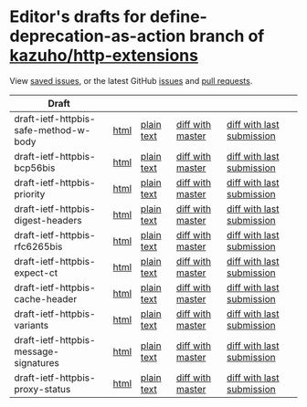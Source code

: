 # Editor's drafts for define-deprecation-as-action branch of [kazuho/http-extensions](https://github.com/kazuho/http-extensions/tree/define-deprecation-as-action)

View [saved issues](issues.html), or the latest GitHub [issues](https://github.com/kazuho/http-extensions/issues) and [pull requests](https://github.com/kazuho/http-extensions/pulls).

| Draft |     |     |     |     |
| ----- | --- | --- | --- | --- |
| draft-ietf-httpbis-safe-method-w-body |[html](./draft-ietf-httpbis-safe-method-w-body.html) |[plain text](./draft-ietf-httpbis-safe-method-w-body.txt) |[diff with master](https://tools.ietf.org/rfcdiff?url1=https://kazuho.github.io/http-extensions/draft-ietf-httpbis-safe-method-w-body.txt&amp;url2=https://kazuho.github.io/http-extensions/define-deprecation-as-action/draft-ietf-httpbis-safe-method-w-body.txt) |[diff with last submission](https://tools.ietf.org/rfcdiff?url1=https://tools.ietf.org/id/draft-ietf-httpbis-safe-method-w-body.txt&amp;url2=https://kazuho.github.io/http-extensions/define-deprecation-as-action/draft-ietf-httpbis-safe-method-w-body.txt) |
| draft-ietf-httpbis-bcp56bis |[html](./draft-ietf-httpbis-bcp56bis.html) |[plain text](./draft-ietf-httpbis-bcp56bis.txt) |[diff with master](https://tools.ietf.org/rfcdiff?url1=https://kazuho.github.io/http-extensions/draft-ietf-httpbis-bcp56bis.txt&amp;url2=https://kazuho.github.io/http-extensions/define-deprecation-as-action/draft-ietf-httpbis-bcp56bis.txt) |[diff with last submission](https://tools.ietf.org/rfcdiff?url1=https://tools.ietf.org/id/draft-ietf-httpbis-bcp56bis.txt&amp;url2=https://kazuho.github.io/http-extensions/define-deprecation-as-action/draft-ietf-httpbis-bcp56bis.txt) |
| draft-ietf-httpbis-priority |[html](./draft-ietf-httpbis-priority.html) |[plain text](./draft-ietf-httpbis-priority.txt) |[diff with master](https://tools.ietf.org/rfcdiff?url1=https://kazuho.github.io/http-extensions/draft-ietf-httpbis-priority.txt&amp;url2=https://kazuho.github.io/http-extensions/define-deprecation-as-action/draft-ietf-httpbis-priority.txt) |[diff with last submission](https://tools.ietf.org/rfcdiff?url1=https://tools.ietf.org/id/draft-ietf-httpbis-priority.txt&amp;url2=https://kazuho.github.io/http-extensions/define-deprecation-as-action/draft-ietf-httpbis-priority.txt) |
| draft-ietf-httpbis-digest-headers |[html](./draft-ietf-httpbis-digest-headers.html) |[plain text](./draft-ietf-httpbis-digest-headers.txt) |[diff with master](https://tools.ietf.org/rfcdiff?url1=https://kazuho.github.io/http-extensions/draft-ietf-httpbis-digest-headers.txt&amp;url2=https://kazuho.github.io/http-extensions/define-deprecation-as-action/draft-ietf-httpbis-digest-headers.txt) |[diff with last submission](https://tools.ietf.org/rfcdiff?url1=https://tools.ietf.org/id/draft-ietf-httpbis-digest-headers.txt&amp;url2=https://kazuho.github.io/http-extensions/define-deprecation-as-action/draft-ietf-httpbis-digest-headers.txt) |
| draft-ietf-httpbis-rfc6265bis |[html](./draft-ietf-httpbis-rfc6265bis.html) |[plain text](./draft-ietf-httpbis-rfc6265bis.txt) |[diff with master](https://tools.ietf.org/rfcdiff?url1=https://kazuho.github.io/http-extensions/draft-ietf-httpbis-rfc6265bis.txt&amp;url2=https://kazuho.github.io/http-extensions/define-deprecation-as-action/draft-ietf-httpbis-rfc6265bis.txt) |[diff with last submission](https://tools.ietf.org/rfcdiff?url1=https://tools.ietf.org/id/draft-ietf-httpbis-rfc6265bis.txt&amp;url2=https://kazuho.github.io/http-extensions/define-deprecation-as-action/draft-ietf-httpbis-rfc6265bis.txt) |
| draft-ietf-httpbis-expect-ct |[html](./draft-ietf-httpbis-expect-ct.html) |[plain text](./draft-ietf-httpbis-expect-ct.txt) |[diff with master](https://tools.ietf.org/rfcdiff?url1=https://kazuho.github.io/http-extensions/draft-ietf-httpbis-expect-ct.txt&amp;url2=https://kazuho.github.io/http-extensions/define-deprecation-as-action/draft-ietf-httpbis-expect-ct.txt) |[diff with last submission](https://tools.ietf.org/rfcdiff?url1=https://tools.ietf.org/id/draft-ietf-httpbis-expect-ct.txt&amp;url2=https://kazuho.github.io/http-extensions/define-deprecation-as-action/draft-ietf-httpbis-expect-ct.txt) |
| draft-ietf-httpbis-cache-header |[html](./draft-ietf-httpbis-cache-header.html) |[plain text](./draft-ietf-httpbis-cache-header.txt) |[diff with master](https://tools.ietf.org/rfcdiff?url1=https://kazuho.github.io/http-extensions/draft-ietf-httpbis-cache-header.txt&amp;url2=https://kazuho.github.io/http-extensions/define-deprecation-as-action/draft-ietf-httpbis-cache-header.txt) |[diff with last submission](https://tools.ietf.org/rfcdiff?url1=https://tools.ietf.org/id/draft-ietf-httpbis-cache-header.txt&amp;url2=https://kazuho.github.io/http-extensions/define-deprecation-as-action/draft-ietf-httpbis-cache-header.txt) |
| draft-ietf-httpbis-variants |[html](./draft-ietf-httpbis-variants.html) |[plain text](./draft-ietf-httpbis-variants.txt) |[diff with master](https://tools.ietf.org/rfcdiff?url1=https://kazuho.github.io/http-extensions/draft-ietf-httpbis-variants.txt&amp;url2=https://kazuho.github.io/http-extensions/define-deprecation-as-action/draft-ietf-httpbis-variants.txt) |[diff with last submission](https://tools.ietf.org/rfcdiff?url1=https://tools.ietf.org/id/draft-ietf-httpbis-variants.txt&amp;url2=https://kazuho.github.io/http-extensions/define-deprecation-as-action/draft-ietf-httpbis-variants.txt) |
| draft-ietf-httpbis-message-signatures |[html](./draft-ietf-httpbis-message-signatures.html) |[plain text](./draft-ietf-httpbis-message-signatures.txt) |[diff with master](https://tools.ietf.org/rfcdiff?url1=https://kazuho.github.io/http-extensions/draft-ietf-httpbis-message-signatures.txt&amp;url2=https://kazuho.github.io/http-extensions/define-deprecation-as-action/draft-ietf-httpbis-message-signatures.txt) |[diff with last submission](https://tools.ietf.org/rfcdiff?url1=https://tools.ietf.org/id/draft-ietf-httpbis-message-signatures.txt&amp;url2=https://kazuho.github.io/http-extensions/define-deprecation-as-action/draft-ietf-httpbis-message-signatures.txt) |
| draft-ietf-httpbis-proxy-status |[html](./draft-ietf-httpbis-proxy-status.html) |[plain text](./draft-ietf-httpbis-proxy-status.txt) |[diff with master](https://tools.ietf.org/rfcdiff?url1=https://kazuho.github.io/http-extensions/draft-ietf-httpbis-proxy-status.txt&amp;url2=https://kazuho.github.io/http-extensions/define-deprecation-as-action/draft-ietf-httpbis-proxy-status.txt) |[diff with last submission](https://tools.ietf.org/rfcdiff?url1=https://tools.ietf.org/id/draft-ietf-httpbis-proxy-status.txt&amp;url2=https://kazuho.github.io/http-extensions/define-deprecation-as-action/draft-ietf-httpbis-proxy-status.txt) |

